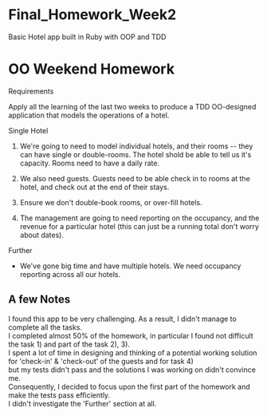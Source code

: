# Final_Homework_Week2
Basic Hotel app built in Ruby with OOP and TDD


# OO Weekend Homework

Requirements

Apply all the learning of the last two weeks to produce a TDD OO-designed application that models the operations of a hotel.

Single Hotel

1) We're going to need to model individual hotels, and their rooms -- they can have single or double-rooms. The hotel shold be able to tell us it's capacity. Rooms need to have a daily rate.

2) We also need guests. Guests need to be able check in to rooms at the hotel, and check out at the end of their stays.

3) Ensure we don't double-book rooms, or over-fill hotels.

4) The management are going to need reporting on the occupancy, and the revenue for a particular hotel (this can just be a running total don't worry about dates).

Further

- We've gone big time and have multiple hotels. We need occupancy reporting across all our hotels.

## A few Notes  
  
I found this app to be very challenging. As a result, I didn't manage to complete all the tasks.  
I completed almost 50% of the homework, in particular I found not difficult the task 1) and part of the task 2), 3).  
I spent a lot of time in designing and thinking of a potential working solution for 'check-in' & 'check-out' of the guests and for task 4)  
but my tests didn't pass and the solutions I was working on didn't convince me.  
Consequently, I decided to focus upon the first part of the homework and make the tests pass efficiently.  
I didn't investigate the 'Further' section at all.
